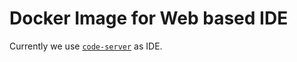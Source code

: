 Docker Image for Web based IDE
==

Currently we use [`code-server`](https://github.com/cdr/code-server) as IDE.
